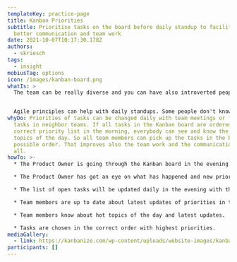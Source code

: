 ```yaml
---
templateKey: practice-page
title: Kanban Priorities
subtitle: Prioritise tasks on the board before daily standup to facilitate
  better communication and team work
date: 2021-10-07T10:17:30.178Z
authors:
  - skriesch
tags:
  - insight
mobiusTag: options
icon: /images/kanban-board.png
whatIs: >
  The team can be really diverse and you can have also introverted people.


  Agile principles can help with daily standups. Some people don't know which tasks should be taken first. Prioritizing in the evening before the next standup can help here.
whyDo: Priorities of tasks can be changed daily with team meetings or finished
  tasks in neighbor teams. If all tasks in the Kanban board are ordered in the
  correct priority list in the morning, everybody can see and know the hot
  topics of the day. So all team members can pick up the tasks in the best
  possible order. That improves also the team work and the communication between
  all.
howTo: >-
  * The Product Owner is going through the Kanban board in the evening.

  * The Product Owner has got an eye on what has happened and new priorities.

  * The list of open tasks will be updated daily in the evening with the correct order of hot topics in the Kanban board.

  * Team members are up to date about latest updates of priorities in the morning.

  * Team members know about hot topics of the day and latest updates.

  * Tasks are chosen in the correct order with highest priorities.
mediaGallery:
  - link: https://kanbanize.com/wp-content/uploads/website-images/kanban-resources/kanban%20color%20code.png
participants: []
---
```

